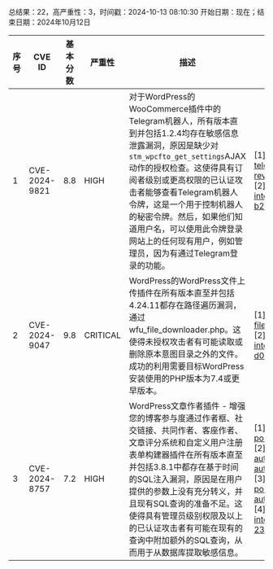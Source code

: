 总结果：22，高严重性：3，时间戳：2024-10-13 08:10:30
开始日期：现在；结束日期：2024年10月12日

| 序号 | CVE ID | 基本分数 | 严重性 | 描述 | 参考资料 |
|-----|--------|------------|----------|-------------|------------|
| 1 | CVE-2024-9821 | 8.8  | HIGH | 对于WordPress的WooCommerce插件中的Telegram机器人，所有版本直到并包括1.2.4均存在敏感信息泄露漏洞，原因是缺少对`stm_wpcfto_get_settings`AJAX动作的授权检查。这使得具有订阅者级别或更高权限的已认证攻击者能够查看Telegram机器人令牌，这是一个用于控制机器人的秘密令牌。然后，如果他们知道用户名，可以使用此令牌登录网站上的任何现有用户，例如管理员，因为有通过Telegram登录的功能。 | [1]https://plugins.trac.wordpress.org/browser/bot-for-telegram-on-woocommerce/trunk/nuxy/helpers/helpers.php?rev=2575772#L54<br>[2]https://www.wordfence.com/threat-intel/vulnerabilities/id/a662c904-ba2e-494c-a603-b22eeeddf43d?source=cve |
| 2 | CVE-2024-9047 | 9.8  | CRITICAL | WordPress的WordPress文件上传插件在所有版本直至并包括4.24.11都存在路径遍历漏洞，通过wfu_file_downloader.php。这使得未授权攻击者有可能读取或删除原本意图目录之外的文件。成功的利用需要目标WordPress安装使用的PHP版本为7.4或更早版本。 | [1]https://plugins.trac.wordpress.org/changeset/3164449/wp-file-upload<br>[2]https://www.wordfence.com/threat-intel/vulnerabilities/id/554a314c-9e8e-4691-9792-d086790ef40f?source=cve |
| 3 | CVE-2024-8757 | 7.2  | HIGH | WordPress文章作者插件 - 增强您的博客参与度通过作者框、社交链接、共同作者、客座作者、文章评分系统和自定义用户注册表单构建器插件在所有版本直至并包括3.8.1中都存在基于时间的SQL注入漏洞，原因是在用户提供的参数上没有充分转义，并且现有SQL查询的准备不足。这使得具有管理员级别权限及以上的已认证攻击者有可能在现有的查询中附加额外的SQL查询，从而用于从数据库提取敏感信息。 | [1]https://github.com/GumGumZz/wordpress/blob/main/wp-post-author.md<br>[2]https://plugins.trac.wordpress.org/browser/wp-post-author/trunk/includes/multi-authors/wpa-multi-authors.php#L182<br>[3]https://plugins.trac.wordpress.org/changeset/3166002/wp-post-author/trunk/includes/multi-authors/wpa-multi-authors.php<br>[4]https://www.wordfence.com/threat-intel/vulnerabilities/id/d667bafc-5f19-4889-a988-236df050c013?source=cve |